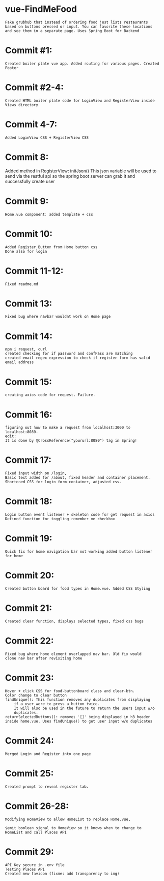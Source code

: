 # vue-FindMeFood
    Fake grubhub that instead of ordering food just lists restaurants based on buttons pressed or input. You can favorite these locations and see them in a separate page. Uses Spring Boot for Backend
# Commit #1:
    Created boiler plate vue app. Added routing for various pages. Created Footer

# Commit #2-4:
    Created HTML boiler plate code for LoginView and RegisterView inside Views directory
# Commit 4-7:
    Added LoginView CSS + RegisterView CSS
# Commit 8:
Added method in RegisterView: initJson()
    This json variable will be used to send via the restful api so the
    spring boot server can grab it and successfully create user
# Commit 9:
    Home.vue component: added template + css
# Commit 10:
    Added Register Button from Home button css
    Done also for login
# Commit 11-12:
    Fixed readme.md
# Commit 13:
    Fixed bug where navbar wouldnt work on Home page
# Commit 14:
    npm i request, curl
    created checking for if password and confPass are matching
    created email regex expression to check if register form has valid email address
# Commit 15:
    creating axios code for request. Failure.
# Commit 16: 
    figuring out how to make a request from localhost:3000 to localhost:8080.
    edit:
    It is done by @CrossReference("yoururl:8080") tag in Spring!
# Commit 17:
    Fixed input width on /login, 
    Basic text added for /about, fixed header and container placement.
    Shortened CSS for login form container, adjusted css.
# Commit 18:
    Login button event listener + skeleton code for get request in axios
    Defined function for toggling remember me checkbox
# Commit 19:
    Quick fix for home navigation bar not working added button listener
    for home
# Commit 20:
    Created button board for food types in Home.vue. Added CSS Styling
# Commit 21:
    Created clear function, displays selected types, fixed css bugs
# Commit 22:
    Fixed bug where home element overlapped nav bar. Old fix would
    clone nav bar after revisiting home
# Commit 23:
    Hover + click CSS for food-buttonboard class and clear-btn.
    Color change to clear button
    findUnique(): This function removes any duplicates from displaying
        if a user were to press a button twice.
        It will also be used in the future to return the users input w/o
        duplicates.
    returnSelectedButtons(): removes '[]' being displayed in h3 header inside home.vue. Uses findUnique() to get user input w/o duplicates
# Commit 24:
    Merged Login and Register into one page
# Commit 25:
    Created prompt to reveal register tab.
# Commit 26-28:
    Modifying HomeView to allow HomeList to replace Home.vue,
    
    $emit boolean signal to HomeView so it knows when to change to 
    HomeList and call Places API
# Commit 29:
    API Key secure in .env file
    Testing Places API
    Created new favicon (fixme: add transparency to img)
